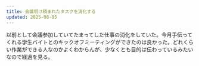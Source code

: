 ```yaml
---
title: 会議明け積まれたタスクを消化する
updated: 2025-08-05
---
```


以前として会議参加していてたまってした仕事の消化をしていた。今月手伝ってくれる学生バイトとのキックオフミーティングができたのは良かった。どれくらい作業ができる人なのかよくわからんが、少なくとも目的は伝わっているみたいなので経過を見る。